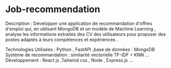 # Job-recommendation

Description : Développer une application de recommandation d'offres d'emploi qui, en utilisant MongoDB et un modèle de Machine Learning , analyse les informations extraites des CV des utilisateurs pour proposer des postes adaptés à leurs compétences et expériences  .

Technologies Utilisées : 
Python , FastAPI ,base de données : MongoDB  
Système de recommandation : similarité vectorielle TF-IDF + KNN ...
Développement :  React js ,Tailwind css , Node , Express.js ...  